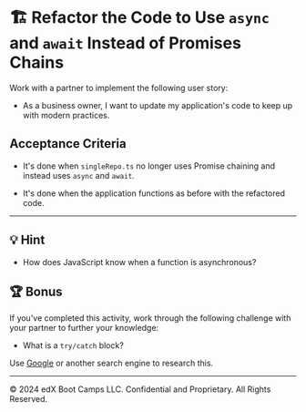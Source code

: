 # 🏗️ Refactor the Code to Use `async` and `await` Instead of Promises Chains

Work with a partner to implement the following user story:

* As a business owner, I want to update my application's code to keep up with modern practices.

## Acceptance Criteria

* It's done when `singleRepo.ts` no longer uses Promise chaining and instead uses `async` and `await`.

* It's done when the application functions as before with the refactored code.

---

## 💡 Hint

* How does JavaScript know when a function is asynchronous?

## 🏆 Bonus

If you've completed this activity, work through the following challenge with your partner to further your knowledge:

* What is a `try/catch` block?

Use [Google](https://www.google.com) or another search engine to research this.

---

© 2024 edX Boot Camps LLC. Confidential and Proprietary. All Rights Reserved.
